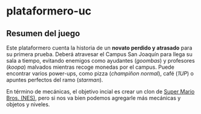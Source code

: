 # plataformero-uc

## Resumen del juego

Este plataformero cuenta la historia de un **novato perdido y atrasado** para su primera prueba. Deberá atravesar el Campus San Joaquín para llega su sala a tiempo, evitando enemigos como ayudantes (*goombas*) y profesores (*koopa*) malvados mientras recoge monedas por el campus. Puede encontrar varios power-ups, como pizza (*champiñon normal*), café (*1UP*) o apuntes perfectos del ramo (*starman*). 

En término de mecánicas, el objetivo incial es crear un clon de [Super Mario Bros. (NES)](https://www.youtube.com/watch?v=PsC0zIhWNww), pero si nos va bien podemos agregarle más mecánicas y objetos y niveles.